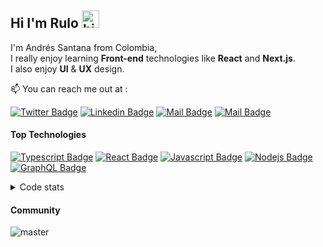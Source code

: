 ## Hi I'm Rulo <img src="https://user-images.githubusercontent.com/1303154/88677602-1635ba80-d120-11ea-84d8-d263ba5fc3c0.gif" width="28px" alt="hi">

I'm Andrés Santana from Colombia,
<br />
I really enjoy learning **Front-end** technologies like **React** and **Next.js**.
<br />
I also enjoy **UI** & **UX** design.


:mailbox: You can reach me out at :

[![Twitter Badge](https://img.shields.io/badge/-@rulo_code-1ca0f1?style=flat&labelColor=1ca0f1&logo=twitter&logoColor=white&link=https://twitter.com/rulo_code)](https://twitter.com/rulo_code) [![Linkedin Badge](https://img.shields.io/badge/-rulocode-0e76a8?style=flat&labelColor=0e76a8&logo=linkedin&logoColor=white)](https://www.linkedin.com/in/rulocode/) [![Mail Badge](https://img.shields.io/badge/-@rulocode-e84393?style=flat&labelColor=e84393&logo=instagram&logoColor=white)](https://www.instagram.com/rulocode/) [![Mail Badge](https://img.shields.io/badge/-andres@rulocode.com-c0392b?style=flat&labelColor=c0392b&logo=gmail&logoColor=white)](andres@rulocode.com)



#### Top Technologies

<!-- TODO: Make technologies links takes you to repositories -->
[![Typescript Badge](https://img.shields.io/badge/-Typescript-007acc?style=for-the-badge&labelColor=black&logo=typescript&logoColor=007acc)](#) [![React Badge](https://img.shields.io/badge/-React-61DBFB?style=for-the-badge&labelColor=black&logo=react&logoColor=61DBFB)](#) [![Javascript Badge](https://img.shields.io/badge/-Javascript-F0DB4F?style=for-the-badge&labelColor=black&logo=javascript&logoColor=F0DB4F)](#) [![Nodejs Badge](https://img.shields.io/badge/-Nodejs-3C873A?style=for-the-badge&labelColor=black&logo=node.js&logoColor=3C873A)](#) [![GraphQL Badge](https://img.shields.io/badge/-GraphQl-e535ab?style=for-the-badge&labelColor=black&logo=node.js&logoColor=e535ab)](#)
 
 <details>
<summary>
  Code stats
</summary>


#### ⏳Weekly development breakdown

<!--START_SECTION:waka-->

```text
From: 20 March 2022 - To: 27 March 2022

TypeScript   11 hrs          ⣿⣿⣿⣿⣿⣿⣿⣿⣿⣿⣿⣿⣿⣿⣿⣿⣿⣿⣿⣷⣀⣀⣀⣀⣀   79.57 %
SCSS         2 hrs 37 mins   ⣿⣿⣿⣿⣷⣀⣀⣀⣀⣀⣀⣀⣀⣀⣀⣀⣀⣀⣀⣀⣀⣀⣀⣀⣀   19.01 %
JavaScript   6 mins          ⣄⣀⣀⣀⣀⣀⣀⣀⣀⣀⣀⣀⣀⣀⣀⣀⣀⣀⣀⣀⣀⣀⣀⣀⣀   00.76 %
JSON         2 mins          ⣀⣀⣀⣀⣀⣀⣀⣀⣀⣀⣀⣀⣀⣀⣀⣀⣀⣀⣀⣀⣀⣀⣀⣀⣀   00.33 %
Other        2 mins          ⣀⣀⣀⣀⣀⣀⣀⣀⣀⣀⣀⣀⣀⣀⣀⣀⣀⣀⣀⣀⣀⣀⣀⣀⣀   00.32 %
```

<!--END_SECTION:waka-->

#### Github Stats

![Ipenywis's github stats](https://github-readme-stats.vercel.app/api?username=rulocode&count_private=true&theme=tokyonight&hide=contribs,prs)

</details>


[reactplaylist]: https://www.youtube.com/watch?v=KxXXEL-k47Y&list=PLvXDmnBbOF7RnYiZvDwl2Pzcs2kfi10wd
[vscodetutorial]: https://www.youtube.com/watch?v=Bkie2ai8qeE&t=8s
[htmltutorial]: https://www.youtube.com/watch?v=VK6MXVxOsws&t=27s
[javascripttutorial]: https://www.youtube.com/watch?v=D-LHKvmX37E 


#### Community
![master](https://user-images.githubusercontent.com/48034545/134591031-0e4c89a1-7be8-420b-a549-d47711e796d9.png)




